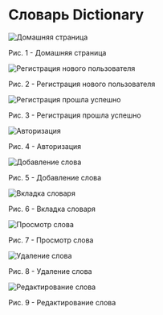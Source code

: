 # Словарь Dictionary

![Домашняя страница](screens/1.png)

Рис. 1 - Домашняя страница

![Регистрация нового пользователя](screens/2.png)

Рис. 2 - Регистрация нового пользователя

![Регистрация  прошла успешно](screens/3.png)

Рис. 3 - Регистрация  прошла успешно

![Авторизация](screens/4.png)

Рис. 4 - Авторизация

![Добавление слова](screens/6.png)

Рис. 5 - Добавление слова

![Вкладка словаря](screens/7.png)

Рис. 6 - Вкладка словаря

![Просмотр слова](screens/8.png)

Рис. 7 - Просмотр слова

![Удаление слова](screens/9.png)

Рис. 8 - Удаление слова

![Редактирование слова](screens/10.png)

Рис. 9 - Редактирование слова
